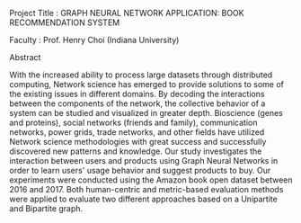 Project Title : GRAPH NEURAL NETWORK APPLICATION: BOOK RECOMMENDATION SYSTEM

Faculty : Prof. Henry Choi (Indiana University)

Abstract

With the increased ability to process large datasets through distributed computing, Network science has emerged to provide solutions to some of the existing issues in different domains. By decoding the interactions between the components of the network, the collective behavior of a system can be studied and visualized in greater depth. Bioscience (genes and proteins), social networks (friends and family), communication networks, power grids, trade networks, and other fields have utilized Network science methodologies with great success and successfully discovered new patterns and knowledge. Our study investigates the interaction between users and products using Graph Neural Networks in order to learn users' usage behavior and suggest products to buy. Our experiments were conducted using the Amazon book open dataset between 2016 and 2017. Both human-centric and metric-based evaluation methods were applied to evaluate two different approaches based on a Unipartite and Bipartite graph.
